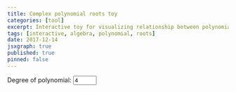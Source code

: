 ```yaml
---
title: Complex polynomial roots toy
categories: [tool]
excerpt: Interactive toy for visualizing relationship between polynomial roots and coefficients
tags: [interactive, algebra, polynomial, roots]
date: 2017-12-14
jsxgraph: true
published: true
pinned: false
---
```


<!------------------------------------------------------------>

<style>
.mybox {
width: 360px;
height: 360px;
margin-bottom: 1em;
display: inline-block;
}

.myDegInput {
width: 4em;
}

.myLabel {
display: inline-block;
}

.myBoxTitle {
padding: 10px;
text-decoration: underline;
}
</style>

<form>
<label for="degView" class="myLabel">Degree of polynomial:</label>
<input type="number" name="degView" id="degView" class="myDegInput" min="1" max="7" step="1" value="4">
</form>

<div id="coeffbox" class="jxgbox mybox" style="">
</div>
<div id="rootbox" class="jxgbox mybox" style="">
</div>

<!------------------------------------------------------------>
<!-- CODE -->

<script type="text/javascript" src="{{ site.url }}/assets/js/fraction.min.js"></script>
<script type="text/javascript" src="{{ site.url }}/assets/js/complex.min.js"></script>
<script type="text/javascript" src="{{ site.url }}/assets/js/quaternion.min.js"></script>
<script type="text/javascript" src="{{ site.url }}/assets/js/polynomial.min.js"></script>

<script type="text/javascript" src="{{ site.url }}/assets/js/poly-root-toy.js"></script>

<script type="text/javascript">
  var controller = new PolyRootController("rootbox","coeffbox", "degView");
</script>
